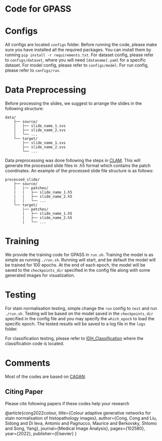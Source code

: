 # Code for GPASS

Configs
===
All configs are located `configs` folder. Before running the code, please make sure you have installed all the required packages. You can install them by running `pip install -r requirements.txt`.
For dataset config, please refer to `configs/dataset`, where you will need `[dataname].yaml` for a specific dataset.
For model config, please refer to `configs/model`.
For run config, please refer to `configs/run`.

Data Preprocessing
===
Before processing the slides, we suggest to arrange the slides in the following structure:
```
data/
    ├── source/
    │   ├── slide_name_1.svs
    │   ├── slide_name_2.svs
    │   └── ...
    └── target/
        ├── slide_name_1.svs
        ├── slide_name_2.svs
        └── ...
```
Data preprocessing was done following the steps in [CLAM](https://github.com/mahmoodlab/CLAM). This will generate the processed slide files in .h5 format which contains the patch coordinates.
An example of the processed slide file structure is as follows:
```
processed_slide/
    ├── source/
    |   |── patches/
    |   |   ├── slide_name_1.h5
    |   |   ├── slide_name_2.h5
    |   |   └── ...
    └── target/
        |── patches/
        |   ├── slide_name_1.h5
        |   ├── slide_name_2.h5
        |   └── ...
```

Training
====
We provide the training code for GPASS in `run.sh`. Training the model is as simple as running `./run.sh`. Running will start, and be default the model will be trained for 100 epochs. At the end of each epoch, the model will be saved to the `checkpoints_dir` specified in the config file along with some generated images for visualization.

Testing
====
For stain normalisation testing, simple change the `run` config to `test` and run `./run.sh`. Testing will be based on the model saved in the `checkpoints_dir` specified in the config file and you may specify the `which_epoch` to load the specific epoch. The tested results will be saved to a log file in the `logs` folder.

For classification testing, please refer to [IDH_Classification](https://github.com/thomascong121/IDH_Classification) where the classification code is located.

Comments
====
Most of the codes are based on [CAGAN](https://github.com/thomascong121/CAGAN_Stain_Norm).

## Citing Paper
Please cite following papers if these codes help your research

@article{cong2022colour,
  title={Colour adaptive generative networks for stain normalisation of histopathology images},
  author={Cong, Cong and Liu, Sidong and Di Ieva, Antonio and Pagnucco, Maurice and Berkovsky, Shlomo and Song, Yang},
  journal={Medical Image Analysis},
  pages={102580},
  year={2022},
  publisher={Elsevier}
}
